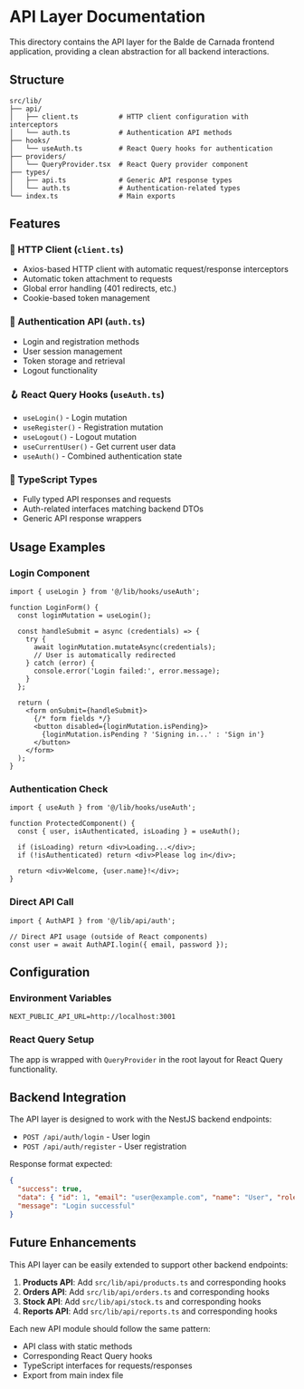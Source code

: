 # API Layer Documentation

This directory contains the API layer for the Balde de Carnada frontend application, providing a clean abstraction for all backend interactions.

## Structure

```
src/lib/
├── api/
│   ├── client.ts          # HTTP client configuration with interceptors
│   └── auth.ts            # Authentication API methods
├── hooks/
│   └── useAuth.ts         # React Query hooks for authentication
├── providers/
│   └── QueryProvider.tsx  # React Query provider component
├── types/
│   ├── api.ts             # Generic API response types
│   └── auth.ts            # Authentication-related types
└── index.ts               # Main exports
```

## Features

### 🔧 HTTP Client (`client.ts`)
- Axios-based HTTP client with automatic request/response interceptors
- Automatic token attachment to requests
- Global error handling (401 redirects, etc.)
- Cookie-based token management

### 🔐 Authentication API (`auth.ts`)
- Login and registration methods
- User session management
- Token storage and retrieval
- Logout functionality

### 🪝 React Query Hooks (`useAuth.ts`)
- `useLogin()` - Login mutation
- `useRegister()` - Registration mutation
- `useLogout()` - Logout mutation
- `useCurrentUser()` - Get current user data
- `useAuth()` - Combined authentication state

### 📝 TypeScript Types
- Fully typed API responses and requests
- Auth-related interfaces matching backend DTOs
- Generic API response wrappers

## Usage Examples

### Login Component
```tsx
import { useLogin } from '@/lib/hooks/useAuth';

function LoginForm() {
  const loginMutation = useLogin();

  const handleSubmit = async (credentials) => {
    try {
      await loginMutation.mutateAsync(credentials);
      // User is automatically redirected
    } catch (error) {
      console.error('Login failed:', error.message);
    }
  };

  return (
    <form onSubmit={handleSubmit}>
      {/* form fields */}
      <button disabled={loginMutation.isPending}>
        {loginMutation.isPending ? 'Signing in...' : 'Sign in'}
      </button>
    </form>
  );
}
```

### Authentication Check
```tsx
import { useAuth } from '@/lib/hooks/useAuth';

function ProtectedComponent() {
  const { user, isAuthenticated, isLoading } = useAuth();

  if (isLoading) return <div>Loading...</div>;
  if (!isAuthenticated) return <div>Please log in</div>;

  return <div>Welcome, {user.name}!</div>;
}
```

### Direct API Call
```tsx
import { AuthAPI } from '@/lib/api/auth';

// Direct API usage (outside of React components)
const user = await AuthAPI.login({ email, password });
```

## Configuration

### Environment Variables
```env
NEXT_PUBLIC_API_URL=http://localhost:3001
```

### React Query Setup
The app is wrapped with `QueryProvider` in the root layout for React Query functionality.

## Backend Integration

The API layer is designed to work with the NestJS backend endpoints:
- `POST /api/auth/login` - User login
- `POST /api/auth/register` - User registration

Response format expected:
```json
{
  "success": true,
  "data": { "id": 1, "email": "user@example.com", "name": "User", "role": "user" },
  "message": "Login successful"
}
```

## Future Enhancements

This API layer can be easily extended to support other backend endpoints:

1. **Products API**: Add `src/lib/api/products.ts` and corresponding hooks
2. **Orders API**: Add `src/lib/api/orders.ts` and corresponding hooks
3. **Stock API**: Add `src/lib/api/stock.ts` and corresponding hooks
4. **Reports API**: Add `src/lib/api/reports.ts` and corresponding hooks

Each new API module should follow the same pattern:
- API class with static methods
- Corresponding React Query hooks
- TypeScript interfaces for requests/responses
- Export from main index file
